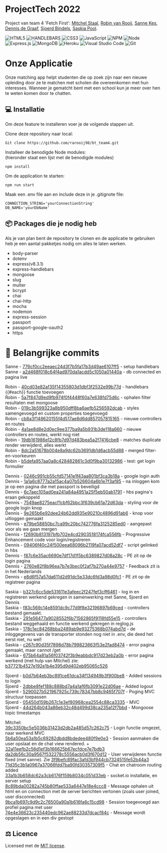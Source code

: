 # ProjectTech 2022
Project van team 4 'Fetch First': 
 <a href="https://github.com/Mitchel-DS">Mitchel Staal</a>,
 <a href="https://github.com/rarooij98">Robin van Rooij</a>,
 <a href="https://github.com/Sanne1998HvA">Sanne Kes</a>,
 <a href="https://github.com/DennisHvA">Dennis de Graaf</a>,
 <a href="https://github.com/SBindels">Sjoerd Bindels</a>,
 <a href="https://github.com/saskiapool">Saskia Pool</a>.

![HTML5](https://img.shields.io/badge/html5-%23E34F26.svg?style=for-the-badge&logo=html5&logoColor=white)
![HANDLEBARS](https://img.shields.io/badge/Handlebars.js-f0772b?style=for-the-badge&logo=handlebarsdotjs&logoColor=black)
![CSS3](https://img.shields.io/badge/css3-%231572B6.svg?style=for-the-badge&logo=css3&logoColor=white)
![JavaScript](https://img.shields.io/badge/javascript-%23323330.svg?style=for-the-badge&logo=javascript&logoColor=%23F7DF1E)
![NPM](https://img.shields.io/badge/NPM-%23000000.svg?style=for-the-badge&logo=npm&logoColor=white)
![Node](https://img.shields.io/badge/Node.js-339933?style=for-the-badge&logo=nodedotjs&logoColor=white)
![Express.js](https://img.shields.io/badge/express.js-%23404d59.svg?style=for-the-badge&logo=express&logoColor=%2361DAFB)
![MongoDB](https://img.shields.io/badge/MongoDB-%234ea94b.svg?style=for-the-badge&logo=mongodb&logoColor=white)
![Heroku](https://img.shields.io/badge/Heroku-430098?style=for-the-badge&logo=heroku&logoColor=white)
![Visual Studio Code](https://img.shields.io/badge/Visual%20Studio%20Code-0078d7.svg?style=for-the-badge&logo=visual-studio-code&logoColor=white)
![Git](https://img.shields.io/badge/git-%23F05033.svg?style=for-the-badge&logo=git&logoColor=white)

# Onze Applicatie
Onze matching app helpt studenten die op zoek zijn naar een nieuwe opleiding door ze te matchen met scholen die overeenkomen met hun interesses.
Wanneer je gematcht bent met een school kun je meer over hen te weten komen door te chatten.

## :computer: Installatie
Om deze feature te installeren voer je de volgende stappen uit.

Clone deze repository naar local: 

```
Git clone https://github.com/rarooij98/bt_team4.git
```

Installeer de benodigde Node modules: <br>
(hieronder staat een lijst met de benodigde modules)

```
npm install
```

Om de application te starten:

```
npm run start
```

Maak een .env file aan en include deze in je .gitignote file:

```
CONNECTION_STRING='yourConnectionString'
DB_NAME='yourDbName' 
```

## :package: Packages die je nodig heb
Als je van plan bent de repository te clonen en de applicatie te gebruiken heb je een aantal pakketjes nodig om alles te laten werken.

* body-parser
* dotenv
* express(v8.3.1)
* express-handlebars
* mongoose
* slug
* multer
* bcrypt
* chai
* chai-http
* mocha
* nodemon
* express-session
* passport
* passport-google-oauth2
* https

# :pushpin: Belangrijke commits

Sanne - [776cf0cc2eeaec24d3f7b5fa17b3d49ae6107ff5](https://github.com/rarooij98/bt_team4/commit/776cf0cc2eeaec24d3f7b5fa17b3d49ae6107ff5) - setup handlebars<br>
Sanne - [a2d468f018c64f4ad970da1acdd5c1050a01440a](https://github.com/rarooij98/bt_team4/commit/a2d468f018c64f4ad970da1acdd5c1050a01440a) - db connected en pagina live<br>

Robin - [40cd03e82af35f14355803d1dbf3f2532e99b77d](https://github.com/rarooij98/bt_team4/commit/40cd03e82af35f14355803d1dbf3f2532e99b77d) - handlebars {{#each}} functie toevoegen <br>
Robin - [5a7f847d9ed9fb974f0f4448f60a7e638fd75d6c](https://github.com/rarooij98/bt_team4/commit/5a7f847d9ed9fb974f0f4448f60a7e638fd75d6c) - ophalen filter resultaten met mongoose <br>
Robin - [019c3b599323a8b950dff8ba6aefb5256592dcab](https://github.com/rarooij98/bt_team4/commit/019c3b599323a8b950dff8ba6aefb5256592dcab) - styles samengevoegd en custom properties toegevoegd <br>
Robin - [cb8a3f148620155f4d517ae8d6dd857057815165](https://github.com/rarooij98/bt_team4/commit/cb8a3f148620155f4d517ae8d6dd857057815165) - nieuwe controllers en routes <br>
Robin - [4a1ae8d8e2d0ec9ee377ba9a5b931b3de118a660](https://github.com/rarooij98/bt_team4/commit/4a1ae8d8e2d0ec9ee377ba9a5b931b3de118a660) - nieuwe controllers en routes, werkt nog niet <br>
Robin - [19db161986e12c8fb7d97d483bea5a2f7416cbe8](https://github.com/rarooij98/bt_team4/commit/19db161986e12c8fb7d97d483bea5a2f7416cbe8) - matches duplicate render verwijderd, alles werkt <br>
Robin - [8dc2a51678b004e8a9dc62b3691db1d6acb55d88](https://github.com/rarooij98/bt_team4/commit/8dc2a51678b004e8a9dc62b3691db1d6acb55d88) - merged filter-en-voorkeuren <br>
Robin - [b5defa957aa0a8c428482861c3d0f9ba30132986](https://github.com/rarooij98/bt_team4/commit/b5defa957aa0a8c428482861c3d0f9ba30132986) - test: get login formulier <br>

Dennis - [0246c991cb55cfd57141e1f43aa801bf3ca3b18a](https://github.com/rarooij98/bt_team4/commit/0246c991cb55cfd57141e1f43aa801bf3ca3b18a) - google login auth <br>
Dennis - [1a1a6c8777a2a15ac4a07b526604a6b1e7f3af85](https://github.com/rarooij98/bt_team4/commit/1a1a6c8777a2a15ac4a07b526604a6b1e7f3af85) - na inloggen kom je op een pagina die met passport is beveiligd <br>
Dennis - [6c7aec105ad0ea241a84a4951a25f5eb50ab1791](https://github.com/rarooij98/bt_team4/commit/6c7aec105ad0ea241a84a4951a25f5eb50ab1791) - hbs pagina's eraan gekoppeld <br>
Dennis - [7549ae8275eacf1cbf62bbc3f639cb61a72d63da](https://github.com/rarooij98/bt_team4/commit/7549ae8275eacf1cbf62bbc3f639cb61a72d63da) - styling voor de google login knop <br>
Dennis - [9e265b6e92dee24b62dd935e90210c4896d91ab6](https://github.com/rarooij98/bt_team4/commit/9e265b6e92dee24b62dd935e90210c4896d91ab6) - knop voor uitloggen gemaakt <br>
Dennis - [e79be58850bc7ca99c20bc742776fa3125285ed0](https://github.com/rarooij98/bt_team4/commit/e79be58850bc7ca99c20bc742776fa3125285ed0) - aangepast voor als we gaan mergen <br>
Dennis - [f2690b813197bfb702e4cd2903518174fca556fb](https://github.com/rarooij98/bt_team4/commit/f2690b813197bfb702e4cd2903518174fca556fb) - Progressive Enhancement code voor login/registreren <br>
Dennis - [09406f40c24f500eea68096b2119fa07acd52df7](https://github.com/rarooij98/bt_team4/commit/09406f40c24f500eea68096b2119fa07acd52df7) - script gelinked in hbs <br>
Dennis - [f87c6e35ac6690e7df17d1f5bc6389827d08a28c](https://github.com/rarooij98/bt_team4/commit/f87c6e35ac6690e7df17d1f5bc6389827d08a28c) - PE zit op de login pagina <br>
Dennis - [2760e82f8b96ea7b7e3bec0f2af7b270a44e9757](https://github.com/rarooij98/bt_team4/commit/2760e82f8b96ea7b7e3bec0f2af7b270a44e9757) - Feedback zit is in het Nederlands <br>
Dennis - [e8d6f57a57da611d2d91dc5e33dc6fd3a98d0fc1](https://github.com/rarooij98/bt_team4/commit/e8d6f57a57da611d2d91dc5e33dc6fd3a98d0fc1) - PE zit op de registreer pagina <br>

Saskia - [b327c6cc5de531611e3afeec2f247fef3cff6461](https://github.com/rarooij98/bt_team4/commit/b327c6cc5de531611e3afeec2f247fef3cff6461) - log in en registreren werkend gekregen in samenwerking met Sanne, Sjoerd en Dennis  <br>
Saskia - [f83c569c14e8591dc9c77d9f8e32196897b69ced](https://github.com/rarooij98/bt_team4/commit/b327c6cc5de531611e3afeec2f247fef3cff6461) - controllers bestand gemaakt.   <br>
Saskia - [291e56477a9028552f6b71562865f9118fd55e15](https://github.com/rarooij98/bt_team4/commit/291e56477a9028552f6b71562865f9118fd55e15) - controllers bestand weggehaald en functie werkend gekregen in reglog.js <br>
Saskia - [178c1ec84268bba2489ab9e93275368b074abd7d](https://github.com/rarooij98/bt_team4/commit/178c1ec84268bba2489ab9e93275368b074abd7d) - de inloggegevens van de transporter stonden nog niet in .env, die deed het eerst niet, nu wel! <br>
Saskia - [c267c90d35f7898d78b799823663f53e2fad8474](https://github.com/rarooij98/bt_team4/commit/c267c90d35f7898d78b799823663f53e2fad8474) - error pagina gemaakt, maar cannot /get <br>
Saskia - [675b64a81a56f03742f3b9eabbdc917d23eb2a0b](https://github.com/rarooij98/bt_team4/commit/c267c90d35f7898d78b799823663f53e2fad8474) - error pagina werkend (met hulp van Mitchel) zie: [b37721b4527e192e1b4e395d9d402eb95065c526](https://github.com/rarooij98/bt_team4/commit/b37721b4527e192e1b4e395d9d402eb95065c526) <br>

Sjoerd - [b0d7b64eb3bc891ce61dca34f134949b3f900be8](https://github.com/rarooij98/bt_team4/commit/b0d7b64eb3bc891ce61dca34f134949b3f900be8) - Added sessions to login <br>
Sjoerd - [2dbbe8fef188c888bd7a4a1af6fb3091e22d06ae](https://github.com/rarooij98/bt_team4/commit/2dbbe8fef188c888bd7a4a1af6fb3091e22d06ae) - Added logout <br>
Sjoerd - [5290027b521967925c739c78347bb8c9465f707f](https://github.com/rarooij98/bt_team4/commit/5290027b521967925c739c78347bb8c9465f707f) - Poging MVC structuur toepassen <br>
Sjoerd - [05450d159b267c1e3ef80968cea2554c88ca3335](https://github.com/rarooij98/bt_team4/commit/05450d159b267c1e3ef80968cea2554c88ca3335) - MVC <br>
Sjoerd - [44d264b043a86eb32c48d499d38ca235a12f7bbd](https://github.com/rarooij98/bt_team4/commit/44d264b043a86eb32c48d499d38ca235a12f7bbd) - Mongoose topic timestamps <br>

Mitchel: <br>
[39c3350bc5e5036b31423d2db2a485d57c262c75](https://github.com/rarooij98/bt_team4/commit/39c3350bc5e5036b31423d2db2a485d57c262c75) - Login functie omgezet, naar werkend MVC <br>
[5b6a50ea53a1b5c69282dbdd8bdedee480f9e0e3](https://github.com/rarooij98/bt_team4/commit/5b6a50ea53a1b5c69282dbdd8bdedee480f9e0e3) - Session aanmaken die user opslaat en de chat view rendered. + [32a11eefb2c56d1ef3b166625b67ecfdce7e7bdb3](https://github.com/rarooij98/bt_team4/commit/32a11eefb2c56d1ef3b166625b67ecfdce7e7bdb3)<br>
[da2db56c30a9567f532278c5556acb0d3f670d12](https://github.com/rarooij98/bt_team4/commit/da2db56c30a9567f532278c5556acb0d3f670d12) - User verwijderen functie fixed (met sanne). Zie [3f9befc89fac3afd3bf944cb7324515fe52b44a3](https://github.com/rarooij98/bt_team4/commit/3f9befc89fac3afd3bf944cb7324515fe52b44a3) <br>
[71d35c3b1a0967a37066fdd7ba90fd30357309f5](https://github.com/rarooij98/bt_team4/commit/71d35c3b1a0967a37066fdd7ba90fd30357309f5) - Chat en chatroom routing added <br>
[33a1b3b658dc62a3cb6176f159b8034c051d33eb](https://github.com/rarooij98/bt_team4/commit/33a1b3b658dc62a3cb6176f159b8034c051d33eb) - socket.io installatie, en server setup <br>
[8c89bda00282a745b80ffae533a6447e18e4ccc8](https://github.com/rarooij98/bt_team4/commit/8c89bda00282a745b80ffae533a6447e18e4ccc8) - Message ophalen uit html en on connection met de server berichten vertonen (zoals user joined, user disconnected) <br>
[9bca1b697c9d9c2c76500a90a1b616fa6c15cd98](https://github.com/rarooij98/bt_team4/commit/9bca1b697c9d9c2c76500a90a1b616fa6c15cd98) - Session toegevoegd aan profiel pagina met user <br>
[74e4e36623c235440edc962ae88233d7dcacf84c](https://github.com/rarooij98/bt_team4/commit/74e4e36623c235440edc962ae88233d7dcacf84c) - Message wordt opgeslagen en in een div gestopt <br>




## :balance_scale: Licence
Licensed met de <a href="https://github.com/rarooij98/bt_team4/blob/main/LICENSE">MIT license</a>. 
